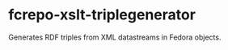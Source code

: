 fcrepo-xslt-triplegenerator
===========================

Generates RDF triples from XML datastreams in Fedora objects.